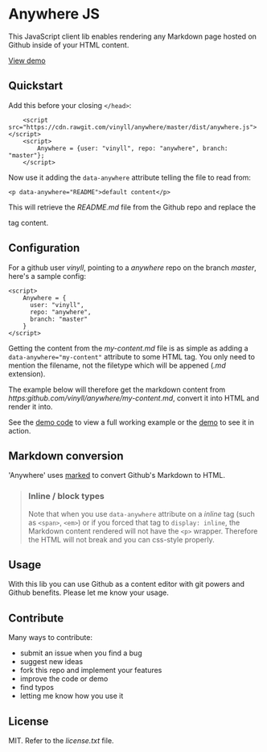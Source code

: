 # Anywhere JS

This JavaScript client lib enables rendering any Markdown page hosted on Github inside of your HTML content.

[View demo](http://vinyll.github.io/anywhere/)


## Quickstart

Add this before your closing `</head>`:

        <script src="https://cdn.rawgit.com/vinyll/anywhere/master/dist/anywhere.js"></script>
        <script>
            Anywhere = {user: "vinyll", repo: "anywhere", branch: "master"};
        </script>

Now use it adding the `data-anywhere` attribute telling the file to read from:

    <p data-anywhere="README">default content</p>

This will retrieve the _README.md_ file from the Github repo and replace the <p> tag content.


## Configuration

For a github user _vinyll_, pointing to a _anywhere_ repo on the branch _master_, here's a sample config:

    <script>
        Anywhere = {
          user: "vinyll",
          repo: "anywhere",
          branch: "master"
        }
    </script>

Getting the content from the _my-content.md_ file is as simple as adding a `data-anywhere="my-content"` attribute to some HTML tag.
You only need to mention the filename, not the filetype which will be appened (_.md_ extension).

The example below will therefore get the markdown content from _https:github.com/vinyll/anywhere/my-content.md_, convert it into HTML and render it into.

See the [demo code](https://github.com/vinyll/anywhere/blob/gh-pages/index.html) to view a full working example or the [demo](http://vinyll.github.io/anywhere/) to see it in action.


## Markdown conversion

'Anywhere' uses [marked](https://github.com/chjj/marked) to convert Github's Markdown to HTML.

> ### Inline / block types
> 
> Note that when you use `data-anywhere` attribute on a _inline_ tag (such as `<span>`, `<em>`) or if you forced that tag to `display: inline`, the Markdown content rendered will not have the `<p>` wrapper.
> Therefore the HTML will not break and you can css-style properly.


## Usage

With this lib you can use Github as a content editor with git powers and Github benefits.
Please let me know your usage.


## Contribute

Many ways to contribute:

- submit an issue when you find a bug
- suggest new ideas
- fork this repo and implement your features
- improve the code or demo
- find typos
- letting me know how you use it


## License

MIT. Refer to the _license.txt_ file.

